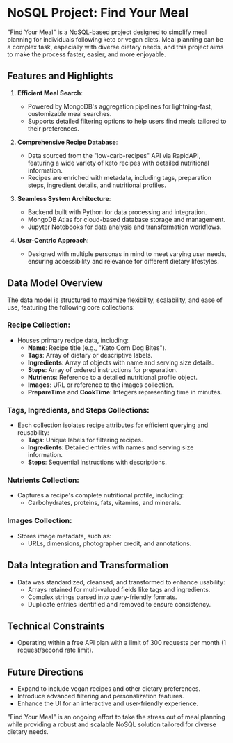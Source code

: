 # NoSQL Project: Find Your Meal

"Find Your Meal" is a NoSQL-based project designed to simplify meal planning for individuals following keto or vegan diets. Meal planning can be a complex task, especially with diverse dietary needs, and this project aims to make the process faster, easier, and more enjoyable.

## Features and Highlights

1. **Efficient Meal Search**: 
   - Powered by MongoDB's aggregation pipelines for lightning-fast, customizable meal searches.
   - Supports detailed filtering options to help users find meals tailored to their preferences.

2. **Comprehensive Recipe Database**: 
   - Data sourced from the "low-carb-recipes" API via RapidAPI, featuring a wide variety of keto recipes with detailed nutritional information.
   - Recipes are enriched with metadata, including tags, preparation steps, ingredient details, and nutritional profiles.

3. **Seamless System Architecture**:
   - Backend built with Python for data processing and integration.
   - MongoDB Atlas for cloud-based database storage and management.
   - Jupyter Notebooks for data analysis and transformation workflows.

4. **User-Centric Approach**:
   - Designed with multiple personas in mind to meet varying user needs, ensuring accessibility and relevance for different dietary lifestyles.

## Data Model Overview

The data model is structured to maximize flexibility, scalability, and ease of use, featuring the following core collections:

### **Recipe Collection**:
- Houses primary recipe data, including:
  - **Name**: Recipe title (e.g., "Keto Corn Dog Bites").
  - **Tags**: Array of dietary or descriptive labels.
  - **Ingredients**: Array of objects with name and serving size details.
  - **Steps**: Array of ordered instructions for preparation.
  - **Nutrients**: Reference to a detailed nutritional profile object.
  - **Images**: URL or reference to the images collection.
  - **PrepareTime** and **CookTime**: Integers representing time in minutes.

### **Tags, Ingredients, and Steps Collections**:
- Each collection isolates recipe attributes for efficient querying and reusability:
  - **Tags**: Unique labels for filtering recipes.
  - **Ingredients**: Detailed entries with names and serving size information.
  - **Steps**: Sequential instructions with descriptions.

### **Nutrients Collection**:
- Captures a recipe's complete nutritional profile, including:
  - Carbohydrates, proteins, fats, vitamins, and minerals.

### **Images Collection**:
- Stores image metadata, such as:
  - URLs, dimensions, photographer credit, and annotations.

## Data Integration and Transformation
- Data was standardized, cleansed, and transformed to enhance usability:
  - Arrays retained for multi-valued fields like tags and ingredients.
  - Complex strings parsed into query-friendly formats.
  - Duplicate entries identified and removed to ensure consistency.

## Technical Constraints
- Operating within a free API plan with a limit of 300 requests per month (1 request/second rate limit).

## Future Directions
- Expand to include vegan recipes and other dietary preferences.
- Introduce advanced filtering and personalization features.
- Enhance the UI for an interactive and user-friendly experience.

"Find Your Meal" is an ongoing effort to take the stress out of meal planning while providing a robust and scalable NoSQL solution tailored for diverse dietary needs.
